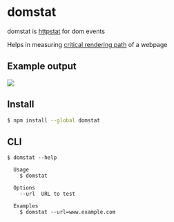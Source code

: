 # domstat

domstat is [httpstat](https://github.com/reorx/httpstat) for dom events

Helps in measuring [critical rendering path](https://web.dev/critical-rendering-path-measure-crp/) of a webpage

## Example output

![](https://i.ibb.co/rwX5KPP/Screenshot-2022-06-23-at-20-54-48.png)

## Install

```bash
$ npm install --global domstat
```


## CLI

```
$ domstat --help

  Usage
    $ domstat

  Options
    --url  URL to test

  Examples
    $ domstat --url=www.example.com
```
